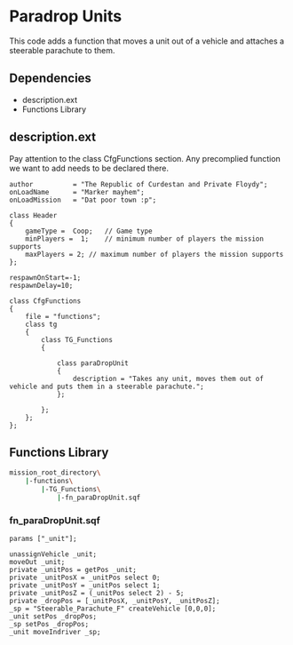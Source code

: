 # Paradrop Units

This code adds a function that moves a unit out of a vehicle and attaches a steerable parachute to them.

## Dependencies
* description.ext
* Functions Library

## description.ext  
Pay attention to the class CfgFunctions section.  Any precomplied function we want to add needs to be declared there.
```SQF
author			= "The Republic of Curdestan and Private Floydy";
onLoadName		= "Marker mayhem";
onLoadMission	= "Dat poor town :p";

class Header
{
	gameType =  Coop;	// Game type
	minPlayers =  1;	// minimum number of players the mission supports
	maxPlayers = 2;	// maximum number of players the mission supports
};

respawnOnStart=-1;
respawnDelay=10;

class CfgFunctions
{
	file = "functions";
	class tg
	{
		class TG_Functions
		{

			class paraDropUnit
			{
				description = "Takes any unit, moves them out of vehicle and puts them in a steerable parachute.";
			};

		};
	};
};
```

## Functions Library
```bash
mission_root_directory\
    |-functions\
        |-TG_Functions\
            |-fn_paraDropUnit.sqf
```

### fn_paraDropUnit.sqf
```SQF
params ["_unit"];

unassignVehicle _unit;
moveOut _unit;
private _unitPos = getPos _unit;
private _unitPosX = _unitPos select 0;
private _unitPosY = _unitPos select 1;
private _unitPosZ = (_unitPos select 2) - 5;
private _dropPos = [_unitPosX, _unitPosY, _unitPosZ];
_sp = "Steerable_Parachute_F" createVehicle [0,0,0];
_unit setPos _dropPos;
_sp setPos _dropPos; 
_unit moveIndriver _sp; 
```